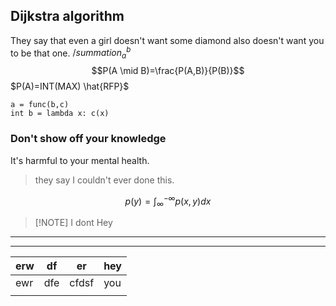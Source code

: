 ## Dijkstra algorithm
They say that even a girl doesn't want some diamond also doesn't want you to be that one.
$/summation_a^b$ 
$$P(A \mid B)=\frac{P(A,B)}{P(B)}$$
$P(A)=INT(MAX) \hat{RFP}$
```
a = func(b,c)
int b = lambda x: c(x)
```
### Don't show off your knowledge
It's harmful to your mental health.
> they say
> I couldn't ever done this.
> 
$$
p(y)=\int_\infty^{-\infty} p(x,y)dx
$$

> [!NOTE] I dont 
> Hey
---

---

| erw | df  | er    | hey |
| --- | --- | ----- | --- |
| ewr | dfe | cfdsf | you |
|     |     |       |     |


